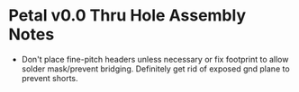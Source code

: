 # Petal v0.0 Thru Hole Assembly Notes

- Don't place fine-pitch headers unless necessary or fix footprint to allow solder mask/prevent bridging. Definitely get rid of exposed gnd plane to prevent shorts.